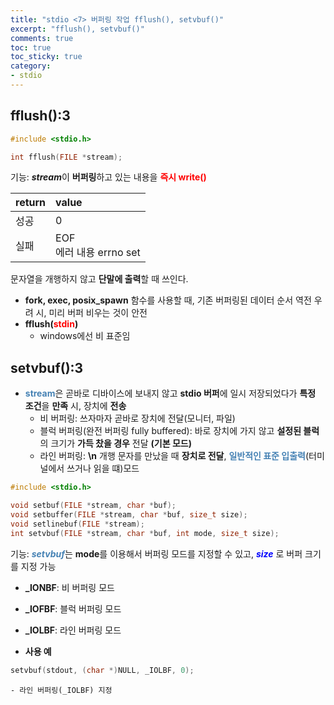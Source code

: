 ```yaml
---
title: "stdio <7> 버퍼링 작업 fflush(), setvbuf()"
excerpt: "fflush(), setvbuf()"
comments: true
toc: true
toc_sticky: true
category:
- stdio
---
```

## fflush():3
  
```c
#include <stdio.h>

int fflush(FILE *stream);
```
기능: ***stream***이 **버퍼링**하고 있는 내용을 <span style="color:red">**즉시 write()**</span>

return|value
:---|:---
성공|0
실패|EOF<br>에러 내용 errno set

문자열을 개행하지 않고 **단말에 출력**할 때 쓰인다.

- **fork, exec, posix_spawn** 함수를 사용할 때, 기존 버퍼링된 데이터 순서 역전 우려 시, 미리 버퍼 비우는 것이 안전
- **fflush(**<span style="color:red">**stdin**</span>**)**
	- windows에선 비 표준임
  
## setvbuf():3
- <span style="color:steelblue">**stream**</span>은 곧바로 디바이스에 보내지 않고 **stdio 버퍼**에 일시 저장되었다가 **특정 조건**을 **만족** 시, 장치에 **전송**
	- 비 버퍼링: 쓰자마자 곧바로 장치에 전달(모니터, 파일)
	- 블럭 버퍼링(완전 버퍼링 fully buffered): 바로 장치에 가지 않고 **설정된 블럭**의 크기가 **가득 찼을 경우** 전달 **(기본 모드)**
	- 라인 버퍼링: **\\n** 개행 문자를 만났을 때 **장치로 전달**, <span style="color:steelblue">**일반적인 표준 입출력**</span>(터미널에서 쓰거나 읽을 떄)모드


```c
#include <stdio.h>

void setbuf(FILE *stream, char *buf);
void setbuffer(FILE *stream, char *buf, size_t size);
void setlinebuf(FILE *stream);
int setvbuf(FILE *stream, char *buf, int mode, size_t size);
```
기능: <span style="color:steelblue">***setvbuf***</span>는 **mode**를 이용해서 버퍼링 모드를 지정할 수 있고, <span style="color:blue">***size***</span> 로 버퍼 크기를 지정 가능
- **\_IONBF**: 비 버퍼링 모드
- **\_IOFBF**: 블럭 버퍼링 모드
- **\_IOLBF**: 라인 버퍼링 모드

- **사용 예**  
```c
setvbuf(stdout, (char *)NULL, _IOLBF, 0);
```  
	- 라인 버퍼링(_IOLBF) 지정
  


